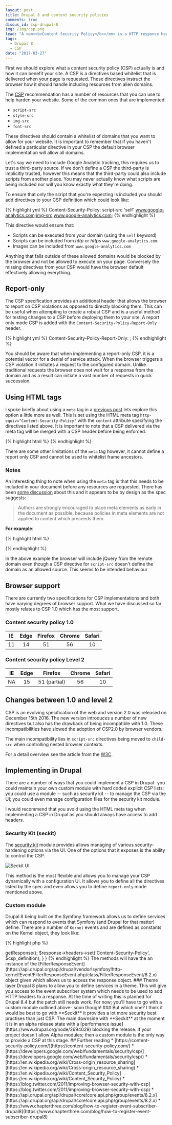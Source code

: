 ```yaml
---
layout: post
title: Drupal 8 and content security policies
comments: true
disqus_id: csp-drupal-8
img: /img/csp.png
lead: "A <em><b>Content Security Policy</b></em> is a HTTP response header that helps reduce XSS risks by declaring which resources can be included by your wesbite."
tags:
  - Drupal 8
  - CSP
date: "2017-03-27"
---
```


First we should explore what a content security policy (CSP) actually is and how it can benefit your site. A CSP is a directives based whitelist that is delivered when your page is requested. These directives instruct the browser how it should handle including resources from alien domains.

The [CSP](https://content-security-policy.com/) recommendation has a number of resources that you can use to help harden your website. Some of the common ones that are implemented:

- `script-src`
- `style-src`
- `img-src`
- `font-src`

These directives should contain a whitelist of domains that you want to allow for your website. It is important to remember that if you haven't defined a particular directive in your CSP the default browser implementation will allow all domains.

Let's say we need to include Google Analytic tracking, this requires us to trust a third-party source. If we don't define a CSP the third-party is implicitly trusted, however this means that the third-party could also include scripts from another place. You may never actually know what scripts are being included nor will you know exactly what they're doing.

To ensure that only the script that you're expecting is included you should add directives to your CSP definition which could look like:

{% highlight yml %}
Content-Security-Policy: script-src 'self' www.google-analytics.com;img-src www.google-analytics.com;
{% endhighlight %}

This directive would ensure that:

- Scripts can be executed from your domain (using the `self` keyword)
- Scripts can be included from *http* or *https* `www.google-analytics.com`
- Images can be included from `www.google-analytics.com`

Anything that falls outside of these allowed domains would be blocked by the browser and not be allowed to execute on your page. Conversely the missing directives from your CSP would have the browser default effectively allowing everything.

## Report-only

The CSP specification provides an additional header that allows the browser to report on CSP violations as opposed to directly blocking them. This can be useful when attempting to create a robust CSP and is a useful method for testing changes to a CSP before deploying them to your site. A report only mode CSP is added with the `Content-Security-Policy-Report-Only` header.

{% highlight yml %}
Content-Security-Policy-Report-Only: <policy-directive>; <policy-directive>
{% endhighlight %}

You should be aware that when implementing a report-only CSP, it is a potential vector for a denial of service attack. When the browser triggers a CSP violation it initiates a request to the configured domain. Unlike traditional requests the browser does not wait for a response from the domain and as a result can initiate a vast number of requests in quick succession.

## Using HTML tags

I spoke briefly about using a `meta` tag in a [previous post](http://steveworley.github.io/2017/01/27/disqus-github-pages.html) lets explore this option a little more as well. This is set using the HTML meta tag `http-equiv="Content-Security-Policy"` with the `content` attribute specifying the directives listed above. It is important to note that a CSP delivered via the meta tag will be merged with a CSP header before being enforced.

{% highlight html %}
<meta http-equiv="Content-Security-Policy" content="">
{% endhighlight %}

There are some other limitations of the `meta` tag however, it cannot define a report only CSP and cannot be used to whitelist frame ancestors.

### Notes

An interesting thing to note when using the `meta` tag is that this needs to be included in your document before any resources are requested. There has been [some discussion](https://github.com/w3c/webappsec-csp/issues/27) about this and it appears to be by design as the spec suggests:

> Authors are strongly encouraged to place meta elements as early in the document as possible, because policies in meta elements are not applied to content which preceeds them.

**For example**:

{% highlight html %}
<head>
  <script src="https://code.jquery.com/jquery-3.1.1.min.js"></script>
  <meta
    http-equiv="Content-Security-Policy"
    content="default-src 'self'; script-src 'self' google-analytics.com">
{% endhighlight %}

In the above example the browser will include jQuery from the remote domain even though a CSP directive for `script-src` doesn't define the domain as an allowed source. This seems to be intended behaviour

## Browser support

There are currently two specifications for CSP implementations and both
have varying degrees of browser support. What we have discussed so far mostly relates to CSP 1.0 which has the most support.

### Content security policy 1.0

| IE   | Edge  | Firefox  | Chrome  | Safari  |
|:-:|:-:|:-:|:-:|:-:|
| 11  | 14 | 51  | 56  | 10   |

### Content security policy Level 2

| IE   | Edge  | Firefox  | Chrome  | Safari  |
|:-:|:-:|:-:|:-:|:-:|
| NA | 15 | 51 (partial)  | 56  | 10   |


## Changes between 1.0 and level 2

CSP is an evolving specification of the web and version 2.0 was released on December 15th 2016. The new version introduces a number of new directives but also has the drawback of being incompatible with 1.0. These incompatibilities have slowed the adoption of CSP2.0 by browser vendors.

The main incompatibility lies in `script-src` directives being moved to `child-src` when controlling nested browser contexts.

For a detail overview see the article from the [W3C](https://www.w3.org/TR/CSP2/).

## Implementing in Drupal      

There are a number of ways that you could implement a CSP in Drupal- you could maintain your own custom module with hard coded explicit CSP lists; you could use a module -- such as security kit -- to manage the CSP via the UI; you could even manage configuration files for the security kit module.

I would recommend that you avoid using the HTML meta tag when implementing a CSP in Drupal as you should always have access to add headers.

### Security Kit (seckit)

The [security kit](http://drupal.org/project/seckit) module provides allows managing of various security-hardening options via the UI. One of the options that it exposes is the ability to control the CSP.

![Seckit UI](/img/seckit-ui.png)

This method is the most flexible and allows you to manage your CSP dynamically with a configuration UI. It allows you to define all the directives listed by the spec and even allows you to define `report-only` mode mentioned above.

### Custom module

Drupal 8 being built on the Symfony framework allows us to define services which can respond to events that Symfony (and Drupal for that matter) define. There are a number of `Kernel` events and are defined as constants on the Kernel object, they look like:

{% highlight php %}
<?php
KernelEvents::REQUEST;
KernelEvents::RESPONSE;
{% endhighlight %}

For a full list check out [Drupal.org](https://api.drupal.org/api/drupal/core!core.api.php/group/events/8.2.x).

To subscribe to an event you will need to ensure that you have a `services.yml` in your custom module.

{% highlight yml %}
services:
  example_subscriber:
    class: '\Drupal\example_subscriber\EventSubscriber\ResponseSubscriber'
    tags:
      - { name: 'event_subscriber' }
{% endhighlight %}

This class will be responsible for telling Drupal what method to call, what event to subscribe to and it should always implement [EventSubscriberInterface](https://api.drupal.org/api/drupal/vendor!symfony!event-dispatcher!EventSubscriberInterface.php/8.2.x). We need to define `getSubscribedEvents`, as defined by the interface, which will tell Drupal which events we want to hook into.

{% highlight php %}
<?php

namespace \Drupal\example_subscriber\EventSubscriber;

use Symfony\Component\EventDispatcher\EventSubscriberInterface;
use Symfony\Component\HttpKernel\KernelEvents;

class ResponseSubscriber implements EventSubscriberInterface {
  public static function getSubscribedEvents() {
    $events[KernelEvents::RESPONSE][] = ['onResponse'];
    return $events;
  }
}

{% endhighlight %}

Here we are telling Drupal that when it emits the `KernelEvents::RESPONSE` event that we want to call the `onResponse` method of this subscriber. This is where we will define the CSP definitions and add the header to the response object.

{% highlight php %}
<?php

use Symfony\Component\HttpKernel\Event\FilterResponseEvent;

class ResponseSubscriber implements EventSubscriberInterface {

  public function onResponse(FilterResponseEvent $event) {
    $csp_definition = '';
    $response = $event->getResponse();
    $response->headers->set('Content-Security-Policy', $csp_definition);
  }
}
{% endhighlight %}

The methods will have the an instance of the [FilterResponseEvent](https://api.drupal.org/api/drupal/vendor!symfony!http-kernel!Event!FilterResponseEvent.php/class/FilterResponseEvent/8.2.x) object given which allows us to access the response object.

### Theme layer

Drupal 8 plans to allow you to define services in a theme. This will give you access to the event subscriber system which needs to be used to add HTTP headers to a response.

At the time of writing this is planned for Drupal 8.4 but the patch still needs work. For now; you'll have to go with a custom module outlined above- soon though!

### But which one?

I think it would be best to go with **Seckit** it provides a lot more security best practises than just CSP. The main downside with **Seckit** at the moment it is in an alpha release state with a [performance issue](https://www.drupal.org/node/2694029) blocking the release. If your project doesn't allow Alpha modules; then a custom module is the only way to provide a CSP at this stage.

## Further reading

* [https://content-security-policy.com/](https://content-security-policy.com/)
* [https://developers.google.com/web/fundamentals/security/csp/](https://developers.google.com/web/fundamentals/security/csp/)
* [https://en.wikipedia.org/wiki/Cross-origin_resource_sharing](https://en.wikipedia.org/wiki/Cross-origin_resource_sharing)
* [https://en.wikipedia.org/wiki/Content_Security_Policy](https://en.wikipedia.org/wiki/Content_Security_Policy)
* [https://blog.twitter.com/2011/improving-browser-security-with-csp](https://blog.twitter.com/2011/improving-browser-security-with-csp)
* [https://api.drupal.org/api/drupal/core!core.api.php/group/events/8.2.x](https://api.drupal.org/api/drupal/core!core.api.php/group/events/8.2.x)
* [https://www.chapterthree.com/blog/how-to-register-event-subscriber-drupal8](https://www.chapterthree.com/blog/how-to-register-event-subscriber-drupal8)
